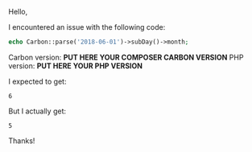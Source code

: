 Hello,

I encountered an issue with the following code:
```php
echo Carbon::parse('2018-06-01')->subDay()->month;
```
Carbon version: **PUT HERE YOUR COMPOSER CARBON VERSION**
PHP version: **PUT HERE YOUR PHP VERSION**
<!--
Run the command `composer show nesbot/carbon`
to get "versions"
Use `echo phpversion();`
to get PHP version.

Some issues can depends on your context, settings,
macros, timezone, language. So to be sure the code
you give is enough to reproduce your bug, try it
first in:
https://try-carbon.herokuapp.com/?theme=xcode&export&embed

You can use the [Options] button to change the version
then when you get the bug with this editor, you can use
the [Export] button, copy the link of the opened tab,
then paste it in the issue. Then we can immediatly get
your issue.
-->

I expected to get:
```
6
```
<!--
Always give your expectations. Each use has their owns.
You may want daylight saving time to be taken into account,
someone else want it to be ignored. You may want timezone
to be used in comparisons, someone else may not, etc.
-->

But I actually get:
```
5
```
<!--
If you did not succeed to get the same result in
https://try-carbon.herokuapp.com/ then precise the
result you get.
-->

Thanks!